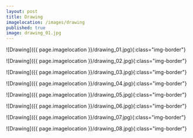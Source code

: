 ```yaml
---
layout: post
title: Drawing
imagelocation: /images/drawing
published: true
image: drawing_01.jpg
---
```


![Drawing]({{ page.imagelocation }}/drawing_01.jpg){:class="img-border"}

![Drawing]({{ page.imagelocation }}/drawing_02.jpg){:class="img-border"}

![Drawing]({{ page.imagelocation }}/drawing_03.jpg){:class="img-border"}

![Drawing]({{ page.imagelocation }}/drawing_04.jpg){:class="img-border"}

![Drawing]({{ page.imagelocation }}/drawing_05.jpg){:class="img-border"}

![Drawing]({{ page.imagelocation }}/drawing_06.jpg){:class="img-border"}

![Drawing]({{ page.imagelocation }}/drawing_07.jpg){:class="img-border"}

![Drawing]({{ page.imagelocation }}/drawing_08.jpg){:class="img-border"}

